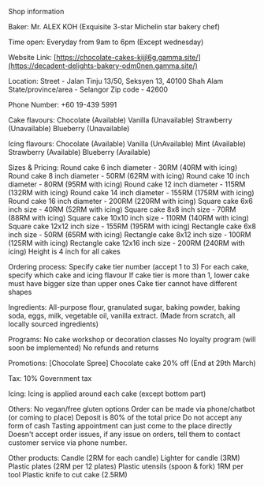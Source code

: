 Shop information

Baker:
Mr. ALEX KOH (Exquisite 3-star Michelin star bakery chef)

Time open:
Everyday from 9am to 6pm (Except wednesday)

Website Link:
[https://chocolate-cakes-kijjl6g.gamma.site/](https://decadent-delights-bakery-odm0nen.gamma.site/)

Location:
Street - Jalan Tinju 13/50, Seksyen 13, 40100 Shah Alam
State/province/area - Selangor
Zip code - 42600

Phone Number:
+60 19-439 5991

Cake flavours:
Chocolate (Available)
Vanilla (Unavailable)
Strawberry (Unavailable)
Blueberry (Unavailable)

Icing flavours:
Chocolate (Available)
Vanilla (UnAvailable)
Mint (Available)
Strawberry (Available)
Blueberry (Available)

Sizes & Pricing:
Round cake 6 inch diameter - 30RM (40RM with icing)
Round cake 8 inch diameter - 50RM (62RM with icing)
Round cake 10 inch diameter - 80RM (95RM with icing)
Round cake 12 inch diameter - 115RM (132RM with icing)
Round cake 14 inch diameter - 155RM (175RM with icing)
Round cake 16 inch diameter - 200RM (220RM with icing)
Square cake 6x6 inch size - 40RM (52RM with icing)
Square cake 8x8 inch size - 70RM (88RM with icing)
Square cake 10x10 inch size - 110RM (140RM with icing)
Square cake 12x12 inch size - 155RM (195RM with icing)
Rectangle cake 6x8 inch size - 50RM (65RM with icing)
Rectangle cake 8x12 inch size - 100RM (125RM with icing)
Rectangle cake 12x16 inch size - 200RM (240RM with icing)
Height is 4 inch for all cakes

Ordering process:
Specify cake tier number (accept 1 to 3)
For each cake, specify which cake and icing flavour
If cake tier is more than 1, lower cake must have bigger size than upper ones
Cake tier cannot have different shapes

Ingredients:
All-purpose flour, granulated sugar, baking powder, baking soda, eggs, milk, vegetable oil, vanilla extract. (Made from scratch, all locally sourced ingredients)

Programs:
No cake workshop or decoration classes
No loyalty program (will soon be implemented)
No refunds and returns

Promotions:
[Chocolate Spree] Chocolate cake 20% off (End at 29th March)

Tax:
10% Government tax

Icing:
Icing is applied around each cake (except bottom part)

Others:
No vegan/free gluten options
Order can be made via phone/chatbot (or coming to place)
Deposit is 80% of the total price
Do not accept any form of cash
Tasting appointment can just come to the place directly
Doesn't accept order issues, if any issue on orders, tell them to contact customer service via phone number.

Other products:
Candle (2RM for each candle)
Lighter for candle (3RM)
Plastic plates (2RM per 12 plates)
Plastic utensils (spoon & fork) 1RM per tool
Plastic knife to cut cake (2.5RM)
